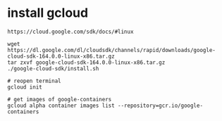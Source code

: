 # install gcloud
	https://cloud.google.com/sdk/docs/#linux

	wget https://dl.google.com/dl/cloudsdk/channels/rapid/downloads/google-cloud-sdk-164.0.0-linux-x86.tar.gz
	tar zxvf google-cloud-sdk-164.0.0-linux-x86.tar.gz
	./google-cloud-sdk/install.sh

	# reopen terminal
	gcloud init

	# get images of google-containers
	gcloud alpha container images list --repository=gcr.io/google-containers
